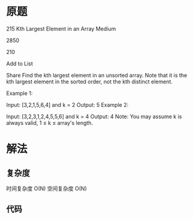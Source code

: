 # 原题
215 Kth Largest Element in an Array
Medium

2850

210

Add to List

Share
Find the kth largest element in an unsorted array. Note that it is the kth largest element in the sorted order, not the kth distinct element.

Example 1:

Input: [3,2,1,5,6,4] and k = 2
Output: 5
Example 2:

Input: [3,2,3,1,2,4,5,5,6] and k = 4
Output: 4
Note:
You may assume k is always valid, 1 ≤ k ≤ array's length.
# 解法

## 复杂度
时间复杂度 O(N)
空间复杂度 O(N)


## 代码
```Java

```
